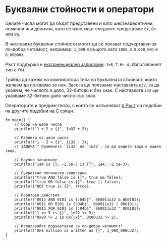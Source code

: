 # Буквални стойности и оператори

Целите числа могат да бъдат представени и като шестнадесетични, осмични или
двоични, като се използват следните представки: `0x`, `0o` или `0b`.

В числовите буквални стойности могат да се ползват подчертавки за по-добра
четимост, например:
`1_000` е същото като `1000`, а `0.000_001` е `0.000001`.

Ръст поддържа и [експоненциално записване][enote]: `1e6`, `7.6e-4`. Използваният
тип е `f64`.

Трябва да кажем на компилатора типа на буквалната стойност, който желаем да
ползваме за нея. Засега ще ползваме наставката `u32`, за да укажем, че числото
е цяло, 32-битово и без знак. С наставката `i32` ще указваме 32-битово цяло
число със знак.

Операторите и предимството, с което се изпълняват [в Ръст][rust op-prec] са подобни на другите
[подобни на C][op-prec] езици.

```rust,editable
fn main() {
    // Сбор на цели числа
    println!("1 + 2 = {}", 1u32 + 2);

    // Разлика от цели числа
    println!("1 - 2 = {}", 1i32 - 2);
    // ЗАДАЧА ^ Променете `1i32` на `1u32`, за да видите защо е важен типа.

    // Научно записване
    println!("1e4 is {}, -2.5e-3 is {}", 1e4, -2.5e-3);

    // Съкратено логическо записване
    println!("true AND false is {}", true && false);
    println!("true OR false is {}", true || false);
    println!("NOT true is {}", !true);

    // Побитови действия
    println!("0011 AND 0101 is {:04b}", 0b0011u32 & 0b0101);
    println!("0011 OR 0101 is {:04b}", 0b0011u32 | 0b0101);
    println!("0011 XOR 0101 is {:04b}", 0b0011u32 ^ 0b0101);
    println!("1 << 5 is {}", 1u32 << 5);
    println!("0x80 >> 2 is 0x{:x}", 0x80u32 >> 2);

    // Използвайте подчертавки за по-добра четимост!
    println!("One million is written as {}", 1_000_000u32);
}
```

[enote]:https://bg.wikipedia.org/wiki/Експоненциален_запис
[rust op-prec]: https://doc.rust-lang.org/reference/expressions.html#expression-precedence
[op-prec]: https://en.wikipedia.org/wiki/Operator_precedence#Programming_languages
